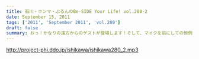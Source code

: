 ```yaml
---
title: 石川・ホンマ・ぶるんのBe-SIDE Your Life! vol.280-2
date: September 15, 2011
tags: ['2011', 'September 2011', 'vol.280']
draft: false
summary: おっ！かなりの遠方からのゲストが登場します！そして、マイクを前にしての恒例の！？辱めの行為も公然と行われます。NAMAE
---
```


http://project-phi.ddo.jp/ishikawa/ishikawa280_2.mp3
